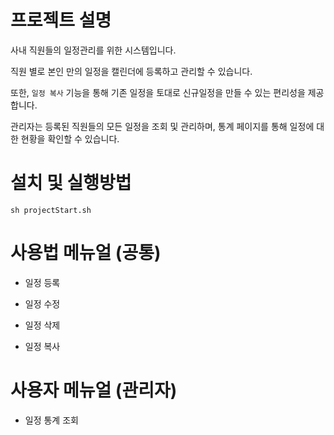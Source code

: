 # 프로젝트 설명

사내 직원들의 일정관리를 위한 시스템입니다.

직원 별로 본인 만의 일정을 캘린더에 등록하고 관리할 수 있습니다.

또한, ```일정 복사``` 기능을 통해 기존 일정을 토대로 신규일정을 만들 수 있는 편리성을 제공합니다.

관리자는 등록된 직원들의 모든 일정을 조회 및 관리하며, 통계 페이지를 통해 일정에 대한 현황을 확인할 수 있습니다.

# 설치 및 실행방법

```shell
sh projectStart.sh
```

# 사용법 메뉴얼 (공통)

- 일정 등록

- 일정 수정

- 일정 삭제

- 일정 복사

# 사용자 메뉴얼 (관리자)

- 일정 통계 조회